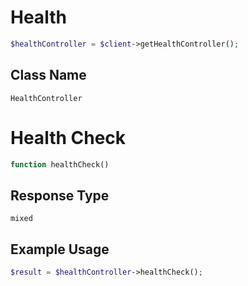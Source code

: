 # Health

```php
$healthController = $client->getHealthController();
```

## Class Name

`HealthController`


# Health Check

```php
function healthCheck()
```

## Response Type

`mixed`

## Example Usage

```php
$result = $healthController->healthCheck();
```

